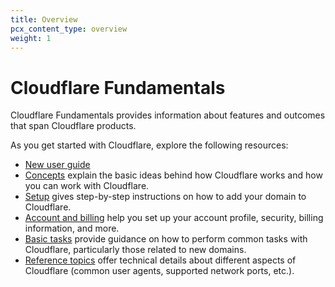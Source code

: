 ```yaml
---
title: Overview
pcx_content_type: overview
weight: 1
---
```


# Cloudflare Fundamentals

Cloudflare Fundamentals provides information about features and outcomes that span Cloudflare products.

As you get started with Cloudflare, explore the following resources:
- [New user guide](/learning-paths/get-started/)
- [Concepts](/fundamentals/concepts/) explain the basic ideas behind how Cloudflare works and how you can work with Cloudflare.
- [Setup](/fundamentals/setup/) gives step-by-step instructions on how to add your domain to Cloudflare.
- [Account and billing](/fundamentals/account-and-billing/) help you set up your account profile, security, billing information, and more.
- [Basic tasks](/fundamentals/basic-tasks/) provide guidance on how to perform common tasks with Cloudflare, particularly those related to new domains.
- [Reference topics](/fundamentals/reference/) offer technical details about different aspects of Cloudflare (common user agents, supported network ports, etc.).
